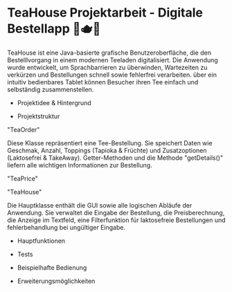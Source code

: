 # TeaHouse Projektarbeit - Digitale Bestellapp 🍵🫖🧋
TeaHouse ist eine Java-basierte grafische Benutzeroberfläche, die den Bestelllvorgang in einem modernen Teeladen digitalisiert.
Die Anwendung wurde entwickelt, um Sprachbarrieren zu überwinden, Wartezeiten zu verkürzen und Bestellungen schnell sowie fehlerfrei verarbeiten.
über ein intuitiv bedienbares Tablet können Besucher ihren Tee einfach und selbständig zusammenstellen.

- Projektidee & Hintergrund 

- Projektstruktur 

"TeaOrder"

Diese Klasse repräsentiert eine Tee-Bestellung. Sie speichert Daten wie Geschmak, Anzahl, Toppings (Tapioka & Früchte) und Zusatzoptionen (Laktosefrei & TakeAway). Getter-Methoden und die Methode "getDetails()" liefern alle wichtigen Informationen zur Bestellung. 

"TeaPrice"

"TeaHouse"

Die Hauptklasse enthält die GUI sowie alle logischen Abläufe der Anwendung. Sie verwaltet die Eingabe der Bestellung, die Preisberechnung, die Anzeige im Textfeld, eine Filterfunktion für laktosefreie Bestellungen und fehlerbehandlung bei ungültiger Eingabe. 

- Hauptfunktionen 
 
- Tests

- Beispielhafte Bedienung 


- Erweiterungsmöglichkeiten

